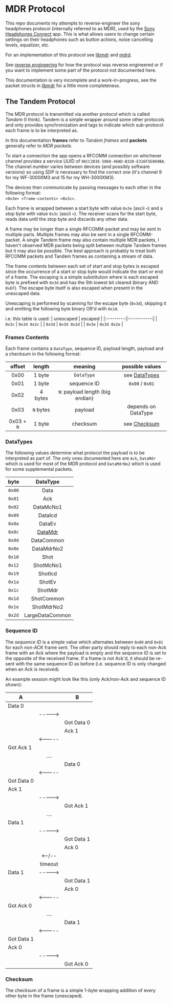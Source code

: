 # MDR Protocol

This repo documents my attempts to reverse-engineer the sony headphones protocol (internally referred to as MDR), used by the [Sony Headphones Connect](https://play.google.com/store/apps/details?id=com.sony.songpal.mdr) app. This is what allows users to change certain settings on their headphones such as button actions, noise cancelling levels, equalizer, etc.

For an implementation of this protocol see [libmdr](https://github.com/AndreasOlofsson/libmdr) and [mdrd](https://github.com/AndreasOlofsson/mdrd).

See [reverse engineering](reverse_engineering.md) for how the protocol was reverse engineered or if you want to implement some part of the protocol not documented here.

This documentation is very incomplete and a work-in-progress, see the packet structs in [libmdr](https://github.com/AndreasOlofsson/libmdr) for a little more completeness.

## The Tandem Protocol

The MDR protocol is transmitted via another protocol which is called _Tandem_ (I think). Tandem is a simple wrapper around some other protocols and only provides synchronization and tags to indicate which sub-protocol each frame is to be interpreted as.

In this documentation __frames__ refer to _Tandem frames_ and __packets__ generally refer to _MDR packets_.

To start a connection the app opens a RFCOMM connection on whichever channel provides a service UUID of `96CC203E-5068-46AD-B32D-E316F5E069BA`. The channel number varies between devices (and possibly software versions) so using SDP is necessary to find the correct one (it's channel 9 for my WF-3000XM3 and 15 for my WH-3000XM3).

The devices then communicate by passing messages to each other in the following format:  
  `<0x3e> <frame-contents> <0x3c>`.

Each frame is wrapped between a start byte with value `0x3e` (ascii `<`) and a stop byte with value `0x3c` (ascii `>`). The receiver scans for the start byte, reads data until the stop byte and discards any other data.

A frame may be longer than a single RFCOMM-packet and may be sent in multiple parts. Multiple frames may also be sent in a single RFCOMM-packet. A single Tandem frame may also contain multiple MDR packets, I haven't observed MDR packets being split between multiple Tandem frames but it may also be possible. The best approach is probably to treat both RFCOMM packets and Tandem frames as containing a stream of data.

The frame contents between each set of start and stop bytes is escaped since the occurrence of a start or stop byte would indicate the start or end of a frame. The escaping is a simple substitution where is each escaped byte is prefixed with `0x3d` and has the 5th lowest bit cleared (binary AND `0xEF`). The escape byte itself is also escaped when present in the unescaped data.

Unescaping is performed by scanning for the escape byte (`0x3d`), skipping it and emitting the following byte binary OR'd with `0x10`.

i.e. this table is used:
| unescaped |   escaped   |
|:---------:|:-----------:|
|  `0x3c`   | `0x3d 0x2c` |
|  `0x3d`   | `0x3d 0x2d` |
|  `0x3e`   | `0x3d 0x2e` |

### Frames Contents

Each frame contains a `DataType`, sequence ID, payload length, payload and a checksum in the following format:

|   offset   |  length   |             meaning              |       possible values       |
|:----------:|:---------:|:--------------------------------:|:---------------------------:|
|    0x00    |  1 byte   |            `DataType`            | see [DataTypes](#DataTypes) |
|    0x01    |  1 byte   |           sequence ID            |       `0x00` / `0x01`       |
|    0x02    |  4 bytes  | `N`: payload length (big endian) |                             |
|    0x03    | `N` bytes |             payload              |     depends on DataType     |
| 0x03 + `N` |  1 byte   |             checksum             |  see [Checksum](#Checksum)  |

### DataTypes

The following values determine what protocol the payload is to be interpreted as part of. The only ones documented here are `Ack`, `DataMdr` which is used for most of the MDR protocol and `DataMdrNo2` which is used for some supplemental packets.

|  byte  |         DataType          |
|:------:|:-------------------------:|
| `0x00` |           Data            |
| `0x01` |            Ack            |
| `0x02` |         DataMcNo1         |
| `0x09` |          DataIcd          |
| `0x0a` |          DataEv           |
| `0x0c` | [DataMdr](MDR_packets.md) |
| `0x0d` |        DataCommon         |
| `0x0e` |        DataMdrNo2         |
| `0x10` |           Shot            |
| `0x12` |         ShotMcNo1         |
| `0x19` |          ShotIcd          |
| `0x1a` |          ShotEv           |
| `0x1c` |          ShotMdr          |
| `0x1d` |        ShotCommon         |
| `0x1e` |        ShotMdrNo2         |
| `0x2d` |      LargeDataCommon      |

### Sequence ID

The _sequence ID_ is a simple value which alternates between `0x00` and `0x01` for each non-ACK frame sent. The other party should reply to each non-Ack frame with an Ack where the payload is empty and the sequence ID is set to the opposite of the received frame. If a frame is not Ack'd, it should be re-sent with the same sequence ID as before (i.e. sequence ID is only changed when an Ack is received).

An example session might look like this (only Ack/non-Ack and sequence ID shown):

|      A     |          |      B     |
|------------|:--------:|------------|
| Data 0     |          |            |
|            |  ----->  |            |
|            |          | Got Data 0 |
|            |          | Ack 1      |
|            |  <-----  |            |
| Got Ack 1  |          |            |
|            |   ....   |            |
|            |          | Data 0     |
|            |  <-----  |            |
| Got Data 0 |          |            |
| Ack 1      |          |            |
|            |  ----->  |            |
|            |          | Got Ack 1  |
|            |   ....   |            |
| Data 1     |          |            |
|            |  ----->  |            |
|            |          | Got Data 1 |
|            |          | Ack 0      |
|            |  <--/--  |            |
|            |  timeout |            |
| Data 1     |  ----->  |            |
|            |          | Got Data 1 |
|            |          | Ack 0      |
|            |  <-----  |            |
| Got Ack 0  |          |            |
|            |   ....   |            |
|            |          | Data 1     |
|            |  <-----  |            |
| Got Data 1 |          |            |
| Ack 0      |          |            |
|            |  ----->  |            |
|            |          | Got Ack 0  |

### Checksum

The checksum of a frame is a simple 1-byte wrapping addition of every other byte in the frame (unescaped). 

